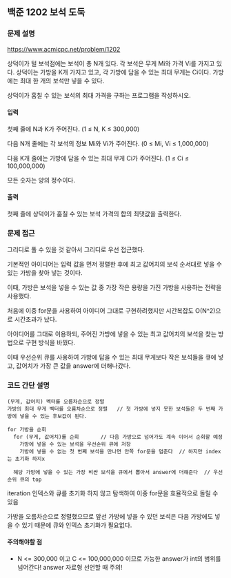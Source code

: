 ## 백준 1202 보석 도둑

### 문제 설명

https://www.acmicpc.net/problem/1202

상덕이가 털 보석점에는 보석이 총 N개 있다. 각 보석은 무게 Mi와 가격 Vi를 가지고 있다. 상덕이는 가방을 K개 가지고 있고, 각 가방에 담을 수 있는 최대 무게는 Ci이다. 가방에는 최대 한 개의 보석만 넣을 수 있다.

상덕이가 훔칠 수 있는 보석의 최대 가격을 구하는 프로그램을 작성하시오.

#### 입력
첫째 줄에 N과 K가 주어진다. (1 ≤ N, K ≤ 300,000)

다음 N개 줄에는 각 보석의 정보 Mi와 Vi가 주어진다. (0 ≤ Mi, Vi ≤ 1,000,000)

다음 K개 줄에는 가방에 담을 수 있는 최대 무게 Ci가 주어진다. (1 ≤ Ci ≤ 100,000,000)

모든 숫자는 양의 정수이다.

#### 출력
첫째 줄에 상덕이가 훔칠 수 있는 보석 가격의 합의 최댓값을 출력한다.

### 문제 접근

그리디로 풀 수 있을 것 같아서 그리디로 우선 접근했다.

기본적인 아이디어는 입력 값을 먼저 정렬한 후에 최고 값어치의 보석 순서대로 넣을 수 있는 가방을 찾아 넣는 것이다.

이때, 가방은 보석을 넣을 수 있는 값 중 가장 작은 용량을 가진 가방을 사용하는 전략을 사용했다.

처음에 이중 for문을 사용하여 아이디어 그대로 구현하려했지만 시간복잡도 O(N^2)으로 시간초과가 났다.

아이디어를 그대로 이용하되, 주어진 가방에 넣을 수 있는 최고 값어치의 보석을 찾는 방법으로 구현 방식을 바꿨다.

이때 우선순위 큐를 사용하여 가방에 답을 수 있는 최대 무게보다 작은 보석들을 큐에 넣고, 값어치가 가장 큰 값을 answer에 더해나갔다.

### 코드 간단 설명
```
(무게, 값어치) 벡터를 오름차순으로 정렬
가방의 최대 무게 벡터를 오름차순으로 정렬   // 첫 가방에 넣지 못한 보석들은 두 번째 가방에 넣을 수 있는 후보값이 된다.

for 가방을 순회
  for (무게, 값어치)를 순회       // 다음 가방으로 넘어가도 계속 이어서 순회할 예정
    가방에 넣을 수 있는 보석을 우선순위 큐에 저장
    가방에 넣을 수 없는 첫 번째 보석을 만나면 안쪽 for문을 멈춘다  // 하지만 index는 초기화 하지x
  
  해당 가방에 넣을 수 있는 가장 비싼 보석을 큐에서 뽑아서 answer에 더해준다  // 우선순위 큐의 top
```

iteration 인덱스와 큐를 초기화 하지 않고 탐색하여 이중 for문을 효율적으로 돌릴 수 있음

가방을 오름차순으로 정렬했으므로 앞선 가방에 넣을 수 있던 보석은 다음 가방에도 넣을 수 있기 때문에 큐와 인덱스 초기화가 필요없다.

#### 주의해야할 점
- N <= 300,000 이고 C <= 100,000,000 이므로 가능한 answer가 int의 범위를 넘어간다! answer 자료형 선언할 때 주의!



